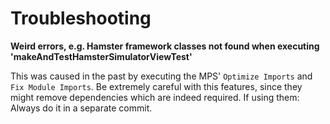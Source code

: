 # Troubleshooting

**Weird errors, e.g. Hamster framework classes not found when executing 'makeAndTestHamsterSimulatorViewTest'**

This was caused in the past by executing the MPS' `Optimize Imports` and `Fix Module Imports`.
Be extremely careful with this features, since they might remove dependencies which are indeed required.
If using them: Always do it in a separate commit.
